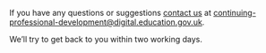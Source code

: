If you have any questions or suggestions [contact us](mailto:continuing-professional-development@digital.education.gov.uk) at <continuing-professional-development@digital.education.gov.uk>.

We’ll try to get back to you within two working days.
